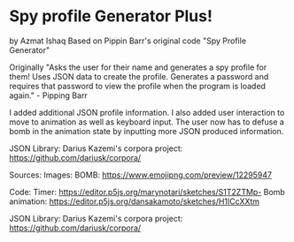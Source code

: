 # Spy profile Generator Plus!
by Azmat Ishaq
Based on Pippin Barr's original code "Spy Profile Generator"

Originally "Asks the user for their name and generates a spy profile for them! Uses
JSON data to create the profile. Generates a password and requires that
password to view the profile when the program is loaded again." - Pipping Barr

I added additional JSON profile information. I also added user interaction to move
to animation as well as keyboard input. The user now has to defuse a bomb in the
animation state by inputting more JSON produced information.

JSON Library:
Darius Kazemi's corpora project:
https://github.com/dariusk/corpora/

Sources:
Images:
BOMB:
https://www.emojipng.com/preview/12295947

Code:
Timer:
https://editor.p5js.org/marynotari/sketches/S1T2ZTMp-
Bomb animation:
https://editor.p5js.org/dansakamoto/sketches/H1ICcXXtm

JSON Library:
Darius Kazemi's corpora project:
https://github.com/dariusk/corpora/

